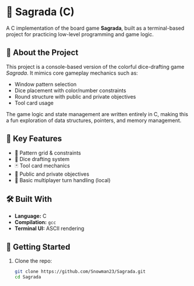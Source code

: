 # 🎲 Sagrada (C)

A C implementation of the board game **Sagrada**, built as a terminal-based project for practicing low-level programming and game logic.

## 📌 About the Project

This project is a console-based version of the colorful dice-drafting game *Sagrada*. It mimics core gameplay mechanics such as:

- Window pattern selection
- Dice placement with color/number constraints
- Round structure with public and private objectives
- Tool card usage

The game logic and state management are written entirely in C, making this a fun exploration of data structures, pointers, and memory management.

## 🧠 Key Features

- 🧩 Pattern grid & constraints
- 🎲 Dice drafting system
- 🃏 Tool card mechanics
- 📜 Public and private objectives
- 👥 Basic multiplayer turn handling (local)

## 🛠 Built With

- **Language:** C
- **Compilation:** `gcc`
- **Terminal UI:** ASCII rendering

## 🚀 Getting Started

1. Clone the repo:
   ```bash
   git clone https://github.com/Snowman23/Sagrada.git
   cd Sagrada
